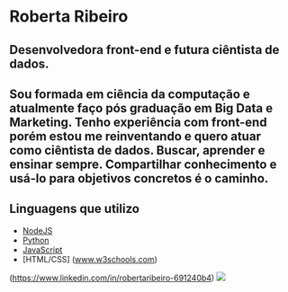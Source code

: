 # Roberta Ribeiro 

## Desenvolvedora front-end e futura ciêntista de dados.

## Sou formada em ciência da computação e atualmente faço pós graduação em Big Data e Marketing. Tenho experiência com front-end porém estou me reinventando e quero atuar como ciêntista de dados. Buscar, aprender e ensinar sempre. Compartilhar conhecimento e usá-lo para objetivos concretos é o caminho.


## Linguagens que utilizo

- [NodeJS](https://nodejs.org)
- [Python](https://www.python.org)
- [JavaScript](https://developer.mozilla.org)
- [HTML/CSS] (www.w3schools.com)




(https://www.linkedin.com/in/robertaribeiro-691240b4) <img src = "https://img.shields.io/badge/linkedin-%230077B5.svg?&style=for-the-badge&logo=instagram&logoColor=white">
